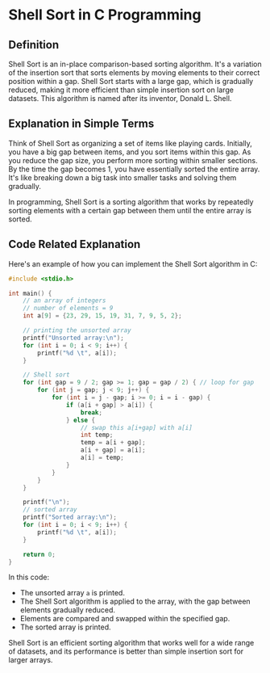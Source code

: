 # Shell Sort in C Programming

## Definition
Shell Sort is an in-place comparison-based sorting algorithm. It's a variation of the insertion sort that sorts elements by moving elements to their correct position within a gap. Shell Sort starts with a large gap, which is gradually reduced, making it more efficient than simple insertion sort on large datasets. This algorithm is named after its inventor, Donald L. Shell.

## Explanation in Simple Terms
Think of Shell Sort as organizing a set of items like playing cards. Initially, you have a big gap between items, and you sort items within this gap. As you reduce the gap size, you perform more sorting within smaller sections. By the time the gap becomes 1, you have essentially sorted the entire array. It's like breaking down a big task into smaller tasks and solving them gradually.

In programming, Shell Sort is a sorting algorithm that works by repeatedly sorting elements with a certain gap between them until the entire array is sorted.

## Code Related Explanation

Here's an example of how you can implement the Shell Sort algorithm in C:

```c
#include <stdio.h>

int main() {
    // an array of integers
    // number of elements = 9
    int a[9] = {23, 29, 15, 19, 31, 7, 9, 5, 2};

    // printing the unsorted array
    printf("Unsorted array:\n");
    for (int i = 0; i < 9; i++) {
        printf("%d \t", a[i]);
    }

    // Shell sort
    for (int gap = 9 / 2; gap >= 1; gap = gap / 2) { // loop for gap
        for (int j = gap; j < 9; j++) {
            for (int i = j - gap; i >= 0; i = i - gap) {
                if (a[i + gap] > a[i]) {
                    break;
                } else {
                    // swap this a[i+gap] with a[i]
                    int temp;
                    temp = a[i + gap];
                    a[i + gap] = a[i];
                    a[i] = temp;
                }
            }
        }
    }

    printf("\n");
    // sorted array
    printf("Sorted array:\n");
    for (int i = 0; i < 9; i++) {
        printf("%d \t", a[i]);
    }

    return 0;
}
```

In this code:

- The unsorted array `a` is printed.
- The Shell Sort algorithm is applied to the array, with the gap between elements gradually reduced.
- Elements are compared and swapped within the specified gap.
- The sorted array is printed.

Shell Sort is an efficient sorting algorithm that works well for a wide range of datasets, and its performance is better than simple insertion sort for larger arrays.